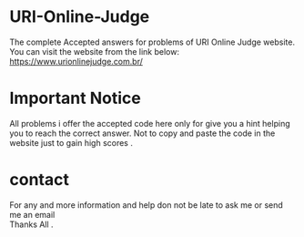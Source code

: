 # URI-Online-Judge
The complete Accepted answers for problems of URI Online Judge website.<br>
You can visit the website from the link below:<br>
https://www.urionlinejudge.com.br/
# Important Notice
All problems i offer the accepted code here only for give you a hint helping you to reach the correct answer. 
Not to copy and paste the code in the website just to gain high scores .
# contact
For any and more information and help don not be late to ask me or send me an email <br>
Thanks All .
